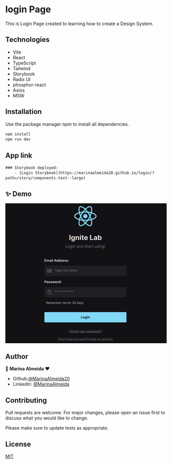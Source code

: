 # login Page

This is Login Page created to learning how to create a Design System.

## Technologies

- Vite
- React
- TypeScript
- Tailwind
- Storybook
- Radix UI
- phosphor-react
- Axios
- MSW

## Installation

Use the package manager npm to install all dependencies.

```bash
npm install
npm run dev
```

## App link

    ### Storybook deployed:
        - [Login Storybook](https://marinaalmeida20.github.io/login/?path=/story/components-text--large)

## ✨ Demo

<p align="center">
  <img width="700" align="center" src="https://github.com/MarinaAlmeida20/login/blob/main/src/assets/Screenshot%20from%202022-10-16%2017-43-52.png?raw=true" alt="demo"/>
</p>

## Author

👤 **Marina Almeida** ❤️

- Github:[@MarinaAlmeida20](https://github.com/MarinaAlmeida20)
- LinkedIn: [@MarinaAlmeida](https://www.linkedin.com/in/marinaalmeida20/)

## Contributing

Pull requests are welcome. For major changes, please open an issue first to discuss what you would like to change.

Please make sure to update tests as appropriate.

## License

[MIT](https://choosealicense.com/licenses/mit/)
